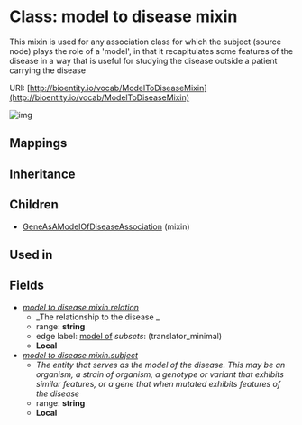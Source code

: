 # Class: model to disease mixin


This mixin is used for any association class for which the subject (source node) plays the role of a 'model', in that it recapitulates some features of the disease in a way that is useful for studying the disease outside a patient carrying the disease

URI: [http://bioentity.io/vocab/ModelToDiseaseMixin](http://bioentity.io/vocab/ModelToDiseaseMixin)

![img](http://yuml.me/diagram/nofunky;dir:TB/class/\[GeneAsAModelOfDiseaseAssociation]uses%20-.->\[ModelToDiseaseMixin|subject:string%20%3F;relation:string%20%3F])
## Mappings

## Inheritance

## Children

 * [GeneAsAModelOfDiseaseAssociation](GeneAsAModelOfDiseaseAssociation.md) (mixin) 
## Used in

## Fields

 * _[model to disease mixin.relation](model_to_disease_mixin_relation.md)_
    * _The relationship to the disease
  _
    * range: **string**
    * edge label: [model of](model_of.md) *subsets*: (translator_minimal)
    * __Local__
 * _[model to disease mixin.subject](model_to_disease_mixin_subject.md)_
    * _The entity that serves as the model of the disease. This may be an organism, a strain of organism, a genotype or variant that exhibits similar features, or a gene that when mutated exhibits features of the disease_
    * range: **string**
    * __Local__
